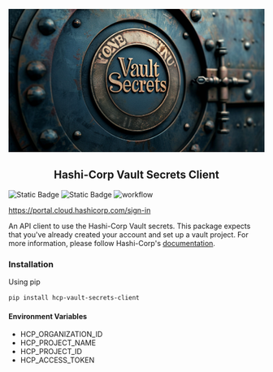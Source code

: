<p align="center">
<img src="banner.png">
</p>
<h2 align="center">Hashi-Corp Vault Secrets Client</h2>

![Static Badge](https://img.shields.io/badge/Python-3.10-blue)
![Static Badge](https://img.shields.io/badge/License-MIT-green)
![workflow](https://github.com/TheSchipper/hcp-vault-secrets-client/actions/workflows/ci.yml/badge.svg)

https://portal.cloud.hashicorp.com/sign-in

An API client to use the Hashi-Corp Vault secrets. This package expects that you've already created your account and set
up a vault project. For more information, please follow Hashi-Corp's [documentation](https://developer.hashicorp.com/vault/tutorials/hcp-vault-secrets-get-started).

### Installation
Using pip
```bash
pip install hcp-vault-secrets-client
```

#### Environment Variables
- HCP_ORGANIZATION_ID
- HCP_PROJECT_NAME
- HCP_PROJECT_ID
- HCP_ACCESS_TOKEN
